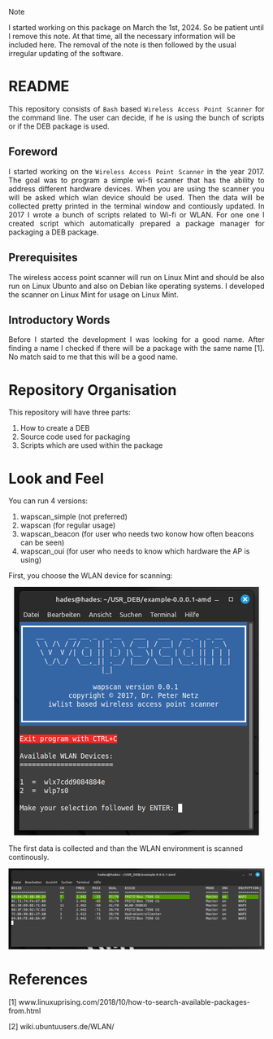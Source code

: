> [!NOTE]
> I started working on this package on March the 1st, 2024. So be patient until I remove this note. At that time, all the necessary information will be included here. The removal of the note is then followed by the usual irregular updating of the software.

# README

<p align="justify">This repository consists of <code>Bash</code> based <code>Wireless Access Point Scanner</code> for the command line. The user can decide, if he is using the bunch of scripts or if the DEB package is used.</p>

## Foreword

<p align="justify">I started working on the <code>Wireless Access Point Scanner</code> in the year 2017. The goal was to program a simple wi-fi scanner that has the ability to address different hardware devices. When you are using the scanner you will be asked which wlan device should be used. Then the data will be collected pretty printed in the terminal window and contiously updated. In 2017 I wrote a bunch of scripts related to Wi-fi or WLAN. For one one I created script which automatically prepared a package manager for packaging a DEB package.</p>

## Prerequisites

<p align="justify">The wireless access point scanner will run on Linux Mint and should be also run on Linux Ubunto and also on Debian like operating systems. I developed 
 the scanner on Linux Mint for usage on Linux Mint.</p>

## Introductory Words

<p align="justify">Before I started the development I was looking for a good name. After finding a name I checked if there will be a package with the same name [1]. No match said to me that this will be a good name.</p>

# Repository Organisation 

This repository will have three parts:

1. How to create a DEB
2. Source code used for packaging
3. Scripts which are used within the package

# Look and Feel

<p align="justify">You can run 4 versions:</p>

1. wapscan_simple (not preferred)
2. wapscan        (for regular usage)
3. wapscan_beacon (for user who needs two konow how often beacons can be seen)
4. wapscan_oui    (for user who needs to know which hardware the AP is using)

First, you choose the WLAN device for scanning:

<center>
<img src="image1.png" alt="Alt text" title="Optional title">
</center>

The first data is collected and than the WLAN environment is scanned continously.

<center>
<img src="image2.png" alt="Alt text" title="Optional title">
</center>

# References

[1]    www&#8203;.linuxuprising.com/2018/10/how-to-search-available-packages-from.html

[2]    wiki.ubuntuusers.de/WLAN/
